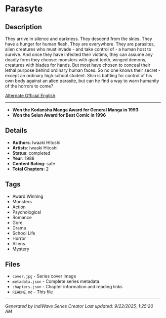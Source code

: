 # Parasyte

## Description
They arrive in silence and darkness. They descend from the skies. They have a hunger for human flesh. They are everywhere. They are parasites, alien creatures who must invade - and take control of - a human host to survive. And once they have infected their victims, they can assume any deadly form they choose: monsters with giant teeth, winged demons, creatures with blades for hands. But most have chosen to conceal their lethal purpose behind ordinary human faces. So no one knows their secret - except an ordinary high school student. Shin is battling for control of his own body against an alien parasite, but can he find a way to warn humanity of the horrors to come?

[Alternate Official English](https://kodansha.us/series/parasyte/)

---
- **Won the Kodansha Manga Award for General Manga in 1993**
- **Won the Seiun Award for Best Comic in 1996**

## Details
- **Authors**: Iwaaki Hitoshi
- **Artists**: Iwaaki Hitoshi
- **Status**: completed
- **Year**: 1988
- **Content Rating**: safe
- **Total Chapters**: 2

## Tags
- Award Winning
- Monsters
- Action
- Psychological
- Romance
- Gore
- Drama
- School Life
- Horror
- Aliens
- Mystery

## Files
- `cover.jpg` - Series cover image
- `metadata.json` - Complete series metadata
- `chapters.json` - Chapter information and reading links
- `README.md` - This file

---
*Generated by IndiWave Series Creator*
*Last updated: 9/22/2025, 1:25:20 AM*
